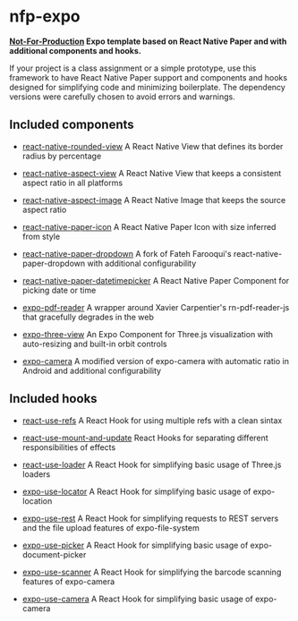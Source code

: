 nfp-expo
========

**[Not-For-Production](https://github.com/hashiprobr/nfp) Expo template based on
React Native Paper and with additional components and hooks.**

If your project is a class assignment or a simple prototype, use this framework
to have React Native Paper support and components and hooks designed for
simplifying code and minimizing boilerplate. The dependency versions were
carefully chosen to avoid errors and warnings.


Included components
-------------------

* [react-native-rounded-view](https://github.com/hashiprobr/react-native-rounded-view)
A React Native View that defines its border radius by percentage

* [react-native-aspect-view](https://github.com/hashiprobr/react-native-aspect-view)
A React Native View that keeps a consistent aspect ratio in all platforms

* [react-native-aspect-image](https://github.com/hashiprobr/react-native-aspect-image)
A React Native Image that keeps the source aspect ratio

* [react-native-paper-icon](https://github.com/hashiprobr/react-native-paper-icon)
A React Native Paper Icon with size inferred from style

* [react-native-paper-dropdown](https://github.com/hashiprobr/react-native-paper-dropdown)
A fork of Fateh Farooqui's react-native-paper-dropdown with additional
configurability

* [react-native-paper-datetimepicker](https://github.com/hashiprobr/react-native-paper-datetimepicker)
A React Native Paper Component for picking date or time

* [expo-pdf-reader](https://github.com/hashiprobr/expo-pdf-reader) A wrapper
around Xavier Carpentier's rn-pdf-reader-js that gracefully degrades in the web

* [expo-three-view](https://github.com/hashiprobr/expo-three-view) An Expo
Component for Three.js visualization with auto-resizing and built-in orbit
controls

* [expo-camera](https://github.com/hashiprobr/expo-camera) A modified version of
expo-camera with automatic ratio in Android and additional configurability


Included hooks
--------------

* [react-use-refs](https://github.com/hashiprobr/react-use-refs) A React Hook
for using multiple refs with a clean sintax

* [react-use-mount-and-update](https://github.com/hashiprobr/react-use-mount-and-update)
React Hooks for separating different responsibilities of effects

* [react-use-loader](https://github.com/hashiprobr/react-use-loader) A React
Hook for simplifying basic usage of Three.js loaders

* [expo-use-locator](https://github.com/hashiprobr/expo-use-locator) A React
Hook for simplifying basic usage of expo-location

* [expo-use-rest](https://github.com/hashiprobr/expo-use-rest) A React Hook for
simplifying requests to REST servers and the file upload features of
expo-file-system

* [expo-use-picker](https://github.com/hashiprobr/expo-use-picker) A React Hook
for simplifying basic usage of expo-document-picker

* [expo-use-scanner](https://github.com/hashiprobr/expo-use-scanner) A React
Hook for simplifying the barcode scanning features of expo-camera

* [expo-use-camera](https://github.com/hashiprobr/expo-use-camera) A React Hook
for simplifying basic usage of expo-camera
